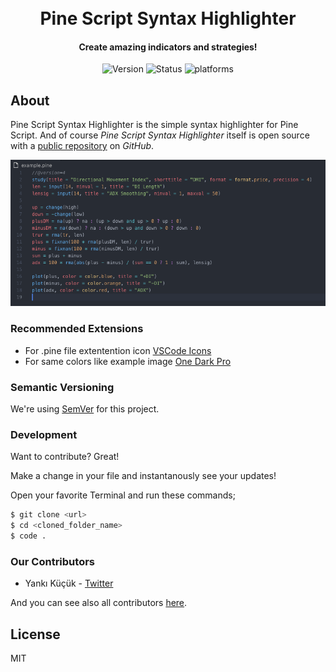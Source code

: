 <h1 align="center">
  <br>
  Pine Script Syntax Highlighter
  <br>
</h1>
<h4 align="center">Create amazing indicators and strategies!</h4>
<p align="center">
  <a><img src="https://img.shields.io/badge/Version-1.0.1-blue.svg" alt="Version"></a>
  <a><img src="https://img.shields.io/badge/status-BETA-orenge.svg" alt="Status"></a>
  <a><img src="https://img.shields.io/badge/platform-vscode-red.svg" alt="platforms"></a>
</p>

## About

Pine Script Syntax Highlighter is the simple syntax highlighter for Pine Script. And of course _Pine Script Syntax Highlighter_ itself is open source with a [public repository][repository] on _GitHub_.

![Example](images/example.png)

### Recommended Extensions

- For .pine file extentention icon [VSCode Icons](https://marketplace.visualstudio.com/items?itemName=vscode-icons-team.vscode-icons)
- For same colors like example image [One Dark Pro](https://marketplace.visualstudio.com/items?itemName=zhuangtongfa.Material-theme)

### Semantic Versioning

We're using [SemVer][semver] for this project.

### Development

Want to contribute? Great!

Make a change in your file and instantanously see your updates!

Open your favorite Terminal and run these commands;

```sh
$ git clone <url>
$ cd <cloned_folder_name>
$ code .
```

### Our Contributors

- Yankı Küçük - [Twitter][yk]

And you can see also all contributors [here][contributors].

## License

MIT

[repository]: https://github.com/kendinikertenkelebek/pine-script-syntax-highlighter
[semver]: https://semver.org
[yk]: https://twitter.com/seviyorumstop
[contributors]: https://github.com/kendinikertenkelebek/pine-script-syntax-highlighter/graphs/contributors